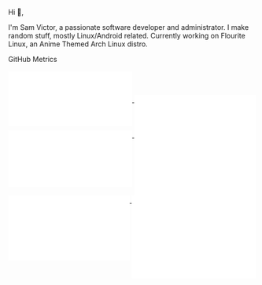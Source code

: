Hi 👋,

I'm Sam Victor, a passionate software developer and administrator. I make random stuff, mostly Linux/Android related. Currently working on Flourite Linux, an Anime Themed Arch Linux distro.

<!-- [gitoxide]: https://github.com/samvictordr/gitoxide
[gitpython]: https://github.com/gitpython-developers/GitPython
[sponsoring]: https://github.com/sponsors/Byron
[timesheets]: https://github.com/samvictordr/byron/tree/main/timesheets -->

<summary>GitHub Metrics</summary>
  
<br>
<a href="https://github.com/samvictordr">
  <img align="top" width="50%" src="./metrics/header.svg" />
</a>
<br/>
<a href="https://github.com/samvictordr">
  <img align="top" width="50%" src="./metrics/repositories.svg" />
</a>
<a href="https://github.com/samvictordr">
  <img align="top" width="49%" src="./metrics/acti_comm.svg" />
</a>

<a href="https://github.com/samvictordr">
  <img align="top" width="50%" src="./metrics/iso_calender.svg" />
</a>

<a href="https://github.com/samvictordr">
    <img align="top" width="49%" src="./metrics/issue_pr_lang.svg" />
</a>

<a href="https://github.com/samvictordr">
    <img align="top" width="49%" src="./metrics/achievements.svg" />
</a>

<a href="https://github.com/samvictordr">
  <img align="top" width="50%" src="./metrics/anilist.svg" />
</a>

